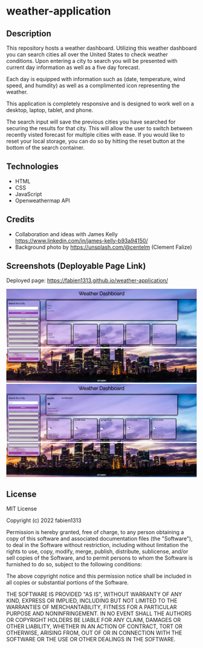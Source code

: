 # weather-application


## Description

This repository hosts a weather dashboard. Utilizing this weather dashboard you can search cities all over the United States to check weather conditions. Upon entering a city to search you will be presented with current day information as well as a five day forecast.

Each day is equipped with information such as (date, temperature, wind speed, and humdity) as well as a complimented icon representing the weather. 

This application is completely responsive and is designed to work well on a desktop, laptop, tablet, and phone.

The search input will save the previous cities you have searched for securing the results for that city. This will allow the user to switch between recently visted forecast for multiple cities with ease. If you would like to reset your local storage, you can do so by hitting the reset button at the bottom of the search container.

## Technologies

- HTML  
- CSS
- JavaScript 
- Openweathermap API

## Credits

- Collaboration and ideas with James Kelly https://www.linkedin.com/in/james-kelly-b93a94150/
- Background photo by https://unsplash.com/@centelm (Clement Falize)

## Screenshots (Deployable Page Link)
Deployed page: https://fabien1313.github.io/weather-application/ 

![](assets/images/web1.png)
![](assets/images/web2.png)
![](assets/images/web3.png)
![](assets/images/web4.png)



## License

MIT License

Copyright (c) 2022 fabien1313

Permission is hereby granted, free of charge, to any person obtaining a copy
of this software and associated documentation files (the "Software"), to deal
in the Software without restriction, including without limitation the rights
to use, copy, modify, merge, publish, distribute, sublicense, and/or sell
copies of the Software, and to permit persons to whom the Software is
furnished to do so, subject to the following conditions:

The above copyright notice and this permission notice shall be included in all
copies or substantial portions of the Software.

THE SOFTWARE IS PROVIDED "AS IS", WITHOUT WARRANTY OF ANY KIND, EXPRESS OR
IMPLIED, INCLUDING BUT NOT LIMITED TO THE WARRANTIES OF MERCHANTABILITY,
FITNESS FOR A PARTICULAR PURPOSE AND NONINFRINGEMENT. IN NO EVENT SHALL THE
AUTHORS OR COPYRIGHT HOLDERS BE LIABLE FOR ANY CLAIM, DAMAGES OR OTHER
LIABILITY, WHETHER IN AN ACTION OF CONTRACT, TORT OR OTHERWISE, ARISING FROM,
OUT OF OR IN CONNECTION WITH THE SOFTWARE OR THE USE OR OTHER DEALINGS IN THE
SOFTWARE.